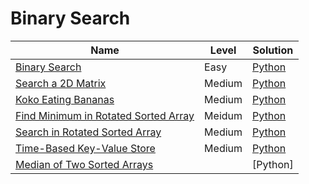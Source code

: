 # Binary Search

| Name                                                                                                        | Level  | Solution           |
| ----------------------------------------------------------------------------------------------------------- | ------ | ------------------ |
| [Binary Search](https://leetcode.com/problems/binary-search/)                                               | Easy   | [Python](./704.py) |
| [Search a 2D Matrix](https://leetcode.com/problems/search-a-2d-matrix/)                                     | Medium | [Python](./74.py)  |
| [Koko Eating Bananas](https://leetcode.com/problems/koko-eating-bananas/)                                   | Medium | [Python](./875.py) |
| [Find Minimum in Rotated Sorted Array](https://leetcode.com/problems/find-minimum-in-rotated-sorted-array/) | Meidum | [Python](./153.py) |
| [Search in Rotated Sorted Array](https://leetcode.com/problems/search-in-rotated-sorted-array/)             | Medium | [Python](./33.py)  |
| [Time-Based Key-Value Store](https://leetcode.com/problems/time-based-key-value-store/)                     | Medium | [Python](./981.py) |
| [Median of Two Sorted Arrays](https://leetcode.com/problems/median-of-two-sorted-arrays/)                   |        | [Python]           |
